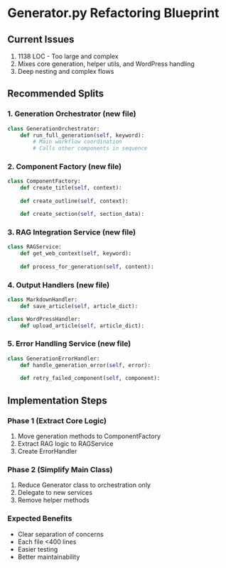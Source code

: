 # Generator.py Refactoring Blueprint

## Current Issues
1. 1138 LOC - Too large and complex
2. Mixes core generation, helper utils, and WordPress handling
3. Deep nesting and complex flows

## Recommended Splits

### 1. Generation Orchestrator (new file)
```python
class GenerationOrchestrator:
    def run_full_generation(self, keyword):
        # Main workflow coordination
        # Calls other components in sequence
```

### 2. Component Factory (new file)
```python
class ComponentFactory:
    def create_title(self, context):
    
    def create_outline(self, context):

    def create_section(self, section_data):
```

### 3. RAG Integration Service (new file)
```python
class RAGService:
    def get_web_context(self, keyword):
    
    def process_for_generation(self, content):
```

### 4. Output Handlers (new file)
```python
class MarkdownHandler:
    def save_article(self, article_dict):

class WordPressHandler:
    def upload_article(self, article_dict):
```

### 5. Error Handling Service (new file)
```python
class GenerationErrorHandler:
    def handle_generation_error(self, error):
    
    def retry_failed_component(self, component):
```

## Implementation Steps

### Phase 1 (Extract Core Logic)
1. Move generation methods to ComponentFactory
2. Extract RAG logic to RAGService
3. Create ErrorHandler

### Phase 2 (Simplify Main Class)
1. Reduce Generator class to orchestration only
2. Delegate to new services
3. Remove helper methods

### Expected Benefits
- Clear separation of concerns
- Each file <400 lines
- Easier testing
- Better maintainability